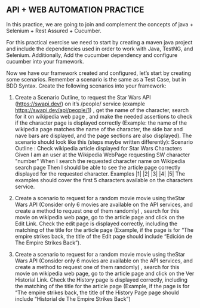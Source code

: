 ## API + WEB AUTOMATION PRACTICE

In this practice, we are going to join and complement the concepts of java + Selenium + Rest Assured + Cucumber.

For this practical exercise we need to start by creating a maven java project and include the dependencies used in order to work with Java, TestNG, and Selenium. Additionally, Add the cucumber dependency and configure cucumber into your framework.

Now we have our framework created and configured, let’s start by creating some scenarios.  Remember a scenario is the same as a Test Case, but in BDD Syntax. Create the following scenarios into your framework:

1. Create a Scenario Outline, to request the Star Wars API (https://swapi.dev/) on it’s /people/ service (example https://swapi.dev/api/people/1) , get the name of the character, search for it on wikipedia web page , and make the needed assertions to check if the character page is displayed correctly (Example: the name of the wikipedia page matches the name of the character, the side bar and nave bars are displayed, and the page sections are also displayed). The scenario should look like this (steps maybe written differently): Scenario Outline : Check wikipedia article displayed for Star Wars Characters Given I am an user at the Wikipedia WebPage requesting SW character "number" When I search the requested character name on Wikipedia search page Then I should be able to see the article page correctly displayed for the requested character. Examples |1| |2| |3| |4| |5| The examples should cover the first 5 characters available on the characters service.

2. Create a scenario to request for a random movie movie using theStar Wars API (Consider only 6 movies are available on the API services, and create a method to request one of them randomly) , search for this movie on wikipedia web page, go to the article page and click on the Edit Link. Check the edit page is displayed correctly, including the matching of the title for the article page (Example, if the page is for “The empire strikes back, the title of the Edit page should include “Edición de The Empire Strikes Back”).


3. Create a scenario to request for a random movie movie using theStar Wars API (Consider only 6 movies are available on the API services, and create a method to request one of them randomly) , search for this movie on wikipedia web page, go to the article page and click on the Ver Historial Link. Check the History page is displayed correctly, including the matching of the title for the article page (Example, if the page is for “The empire strikes back, the title of the History Page page should include “Historial de The Empire Strikes Back”)